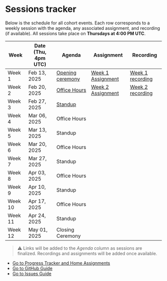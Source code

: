 # Sessions tracker

Below is the schedule for all cohort events. Each row corresponds to a weekly session with the agenda, any associated assignment, and recording (if available). All sessions take place on **Thursdays at 4:00 PM UTC**.

| Week    | Date (Thu, 4pm UTC) | Agenda                     | Assignment | Recording |
|---------|---------------------|----------------------------|------------|-----------|
| Week 1  | Feb 13, 2025        | [Opening ceremony](https://github.com/wiepteam/studygroup/issues/24) |[Week 1 Assignment](2-progress-tracker.md#week-1-assignment) | [Week 1 recording](https://youtu.be/XWVgnPFugbQ) |
| Week 2  | Feb 20, 2025        | [Office Hours](https://github.com/wiepteam/studygroup/issues/25)    | [Week 2 Assignment](2-progress-tracker.md#week-2-assignment) |  [Week 2 recording](https://youtu.be/avCiQeM1X6s)           |
| Week 3  | Feb 27, 2025        | [Standup](https://github.com/wiepteam/studygroup/issues/30)                    |            |           |
| Week 4  | Mar 06, 2025        | Office Hours               |            |           |
| Week 5  | Mar 13, 2025        | Standup                    |            |           |
| Week 6  | Mar 20, 2025        | Office Hours               |            |           |
| Week 7  | Mar 27, 2025        | Standup                    |            |           |
| Week 8  | Apr 03, 2025        | Office Hours               |            |           |
| Week 9  | Apr 10, 2025        | Standup                    |            |           |
| Week 10 | Apr 17, 2025        | Office Hours               |            |           |
| Week 11 | Apr 24, 2025        | Standup                    |            |           |
| Week 12 | May 01, 2025        | Closing Ceremony           |            |           |

 > &#x26A0; Links will be added to the *Agenda* column as sessions are finalized. Recordings and assignments will be added once available.

- [Go to Progress Tracker and Home Assignments](./2-progress-tracker.md)
- [Go to GitHub Guide](./3-github-guide.md)
- [Go to Issues Guide](./4-issues-guide.md)
